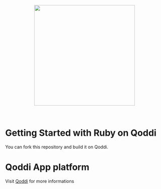 <p align="center"><a href="https://qoddi.com"><img align="center" style="width:320px" src="https://devcenter.qoddi.com/wp-content/uploads/2021/11/800px-transparent-logo.png"/></a></p><br/>

# Getting Started with Ruby on Qoddi
You can fork this repository and build it on Qoddi.

# Qoddi App platform
Visit [Qoddi](https://qoddi.com) for more informations
